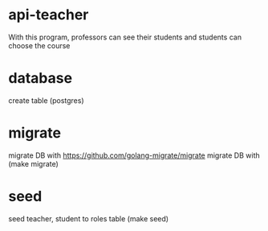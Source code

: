 # api-teacher
 With this program, professors can see their students and students can choose the course

# database
create table (postgres)

# migrate
migrate DB with https://github.com/golang-migrate/migrate
migrate DB with (make migrate)

# seed
seed teacher, student to roles table (make seed)